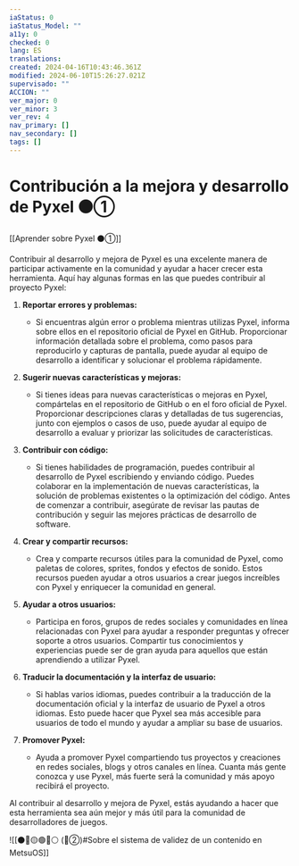 ```yaml
---
iaStatus: 0
iaStatus_Model: ""
a11y: 0
checked: 0
lang: ES
translations: 
created: 2024-04-16T10:43:46.361Z
modified: 2024-06-10T15:26:27.021Z
supervisado: ""
ACCION: ""
ver_major: 0
ver_minor: 3
ver_rev: 4
nav_primary: []
nav_secondary: []
tags: []
---
```

# Contribución a la mejora y desarrollo de Pyxel ⚫①

[[Aprender sobre Pyxel  ⚫①]]

Contribuir al desarrollo y mejora de Pyxel es una excelente manera de participar activamente en la comunidad y ayudar a hacer crecer esta herramienta. Aquí hay algunas formas en las que puedes contribuir al proyecto Pyxel:

1. **Reportar errores y problemas:**
   - Si encuentras algún error o problema mientras utilizas Pyxel, informa sobre ellos en el repositorio oficial de Pyxel en GitHub. Proporcionar información detallada sobre el problema, como pasos para reproducirlo y capturas de pantalla, puede ayudar al equipo de desarrollo a identificar y solucionar el problema rápidamente.

2. **Sugerir nuevas características y mejoras:**
   - Si tienes ideas para nuevas características o mejoras en Pyxel, compártelas en el repositorio de GitHub o en el foro oficial de Pyxel. Proporcionar descripciones claras y detalladas de tus sugerencias, junto con ejemplos o casos de uso, puede ayudar al equipo de desarrollo a evaluar y priorizar las solicitudes de características.

3. **Contribuir con código:**
   - Si tienes habilidades de programación, puedes contribuir al desarrollo de Pyxel escribiendo y enviando código. Puedes colaborar en la implementación de nuevas características, la solución de problemas existentes o la optimización del código. Antes de comenzar a contribuir, asegúrate de revisar las pautas de contribución y seguir las mejores prácticas de desarrollo de software.

4. **Crear y compartir recursos:**
   - Crea y comparte recursos útiles para la comunidad de Pyxel, como paletas de colores, sprites, fondos y efectos de sonido. Estos recursos pueden ayudar a otros usuarios a crear juegos increíbles con Pyxel y enriquecer la comunidad en general.

5. **Ayudar a otros usuarios:**
   - Participa en foros, grupos de redes sociales y comunidades en línea relacionadas con Pyxel para ayudar a responder preguntas y ofrecer soporte a otros usuarios. Compartir tus conocimientos y experiencias puede ser de gran ayuda para aquellos que están aprendiendo a utilizar Pyxel.

6. **Traducir la documentación y la interfaz de usuario:**
   - Si hablas varios idiomas, puedes contribuir a la traducción de la documentación oficial y la interfaz de usuario de Pyxel a otros idiomas. Esto puede hacer que Pyxel sea más accesible para usuarios de todo el mundo y ayudar a ampliar su base de usuarios.

7. **Promover Pyxel:**
   - Ayuda a promover Pyxel compartiendo tus proyectos y creaciones en redes sociales, blogs y otros canales en línea. Cuanta más gente conozca y use Pyxel, más fuerte será la comunidad y más apoyo recibirá el proyecto.

Al contribuir al desarrollo y mejora de Pyxel, estás ayudando a hacer que esta herramienta sea aún mejor y más útil para la comunidad de desarrolladores de juegos.

![[⚫🔴🟡🟢🔵⚪ (🔴②)#Sobre el sistema de validez de un contenido en MetsuOS]]